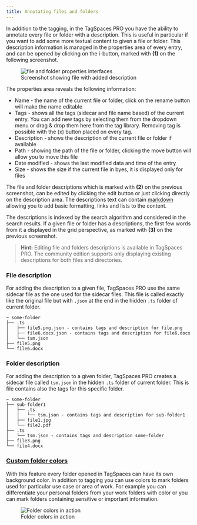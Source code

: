 ```yaml
---
title: Annotating files and folders
---
```


In addition to the tagging, in the TagSpaces PRO you have the ability to annotate every file or folder with a description. This is useful in particular if you want to add some more textual content to given a file or folder. This description information is managed in the properties area of every entry, and can be opened by clicking on the i-button, marked with **(1)** on the following screenshot.

<figure>
  <img alt="file and folder properties interfaces" src="https://www.tagspaces.org/content/v3-x/tagspaces-file-description.png" class="img-responsive center-block" />
  <figcaption>Screenshot showing file with added description</figcaption>
</figure>

The properties area reveals the following information:

- Name - the name of the current file or folder, click on the rename button will make the name editable
- Tags - shows all the tags (sidecar and file name based) of the current entry. You can add new tags by selecting them from the dropdown menu or drag &amp; drop them here from the tag library. Removing tag is possible with the (x) button placed on every tag.
- Description - shows the description of the current file or folder if available
- Path - showing the path of the file or folder, clicking the move button will allow you to move this file
- Date modified - shows the last modified data and time of the entry
- Size - shows the size if the current file in byes, it is displayed only for files

The file and folder descriptions which is marked with **(2)** on the previous screenshot, can be edited by clicking the edit button or just clicking directly on the description area. The descriptions text can contain [markdown](https://en.wikipedia.org/wiki/Markdown) allowing you to add basic formatting, links and lists to the content.

The descriptions is indexed by the search algorithm and considered in the search results. If a given file or folder has a descriptions, the first few words from it a displayed in the grid perspective, as marked with **(3)** on the previous screenshot.

> **Hint:** Editing file and folders descriptions is available in TagSpaces PRO. The community edition supports only displaying existing descriptions for both files and directories.

### File description

For adding the description to a given file, TagSpaces PRO use the same sidecar file as the one used for the sidecar files. This file is called exactly like the original file but with `.json` at the end in the hidden `.ts` folder of current folder.

    ~ some-folder
    ├── .ts
    │   ├── file5.png.json - contains tags and description for file.png
    │   ├── file6.docx.json - contains tags and description for file6.docx
    │   └── tsm.json
    ├── file5.png
    └── file6.docx

### Folder description

For adding the description to a given folder, TagSpaces PRO creates a sidecar file called `tsm.json` in the hidden `.ts` folder of current folder. This is file contains also the tags for this specific folder.

    ~ some-folder
    ├── sub-folder1
    │   ├── .ts
    │   │   └── tsm.json - contains tags and description for sub-folder1
    │   ├── file1.jpg
    │   └── file2.pdf
    ├── .ts
    │   └── tsm.json - contains tags and description some-folder
    ├── file3.png
    └── file4.docx

### <a id="customFolderColor" href="#customFolderColor">Custom folder colors</a>

With this feature every folder opened in TagSpaces can have its own background color. In addition to tagging you can use colors to mark folders used for particular use case or area of work. For example you can differentiate your personal folders from your work folders with color or you can mark folders containing sensitive or important information.

<figure>
  <img alt="Folder colors in action" src="https://www.tagspaces.org/content/v3-x/tagspaces-folder-colors.gif" class="img-responsive center-block" />
  <figcaption>Folder colors in action</figcaption>
</figure>
